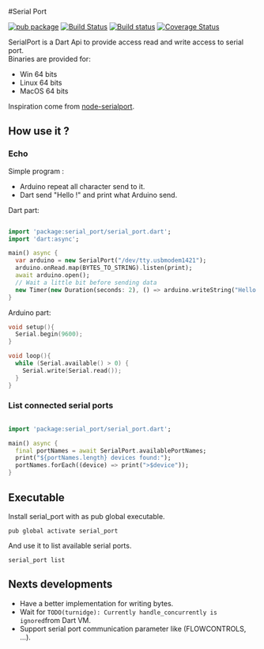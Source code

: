 #Serial Port

[![pub package](http://img.shields.io/pub/v/serial_port.svg)](https://pub.dartlang.org/packages/serial_port)
[![Build Status](https://travis-ci.org/nfrancois/serial_port.svg?branch=master)](https://travis-ci.org/nfrancois/serial_port/)
[![Build status](https://ci.appveyor.com/api/projects/status/btsc9dnff8445ff2?svg=true)](https://ci.appveyor.com/project/nfrancois/serial-port)
[![Coverage Status](https://img.shields.io/coveralls/nfrancois/serial_port.svg)](https://coveralls.io/r/nfrancois/serial_port)


SerialPort is a Dart Api to provide access read and write access to serial port. <br/>
Binaries are provided for:
 - Win 64 bits
 - Linux 64 bits
 - MacOS 64 bits

Inspiration come from [node-serialport](https://github.com/voodootikigod/node-serialport).

## How use it ?

### Echo

Simple program :
- Arduino repeat all character send to it.
- Dart send "Hello !" and print what Arduino send.

Dart part:

```Dart

import 'package:serial_port/serial_port.dart';
import 'dart:async';

main() async {
  var arduino = new SerialPort("/dev/tty.usbmodem1421");
  arduino.onRead.map(BYTES_TO_STRING).listen(print);
  await arduino.open();
  // Wait a little bit before sending data
  new Timer(new Duration(seconds: 2), () => arduino.writeString("Hello !"));
}

```

Arduino part:

```c
void setup(){
  Serial.begin(9600);
}

void loop(){
  while (Serial.available() > 0) {
    Serial.write(Serial.read());
  }
}
```

### List connected serial ports

```Dart

import 'package:serial_port/serial_port.dart';

main() async {
  final portNames = await SerialPort.availablePortNames;
  print("${portNames.length} devices found:");
  portNames.forEach((device) => print(">$device"));
}


```

## Executable

Install serial_port with as pub global executable.

```
pub global activate serial_port
```

And use it to list available serial ports.

```
serial_port list
```


## Nexts developments

* Have a better implementation for writing bytes.
* Wait for `TODO(turnidge): Currently handle_concurrently is ignored`from Dart VM.
* Support serial port communication parameter like (FLOWCONTROLS, ...).
